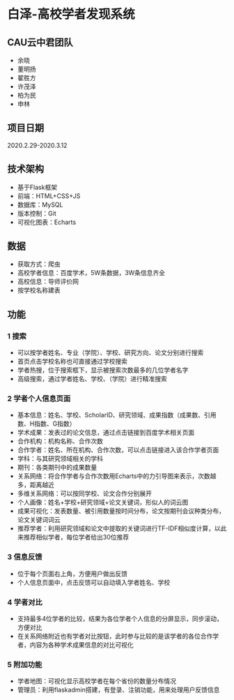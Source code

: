 # 白泽-高校学者发现系统

## CAU云中君团队

- 余晓
- 董明扬
- 翟胜方
- 许茂泽
- 柏为民
- 申林

## 项目日期

2020.2.29-2020.3.12

## 技术架构

- 基于Flask框架
- 前端：HTML+CSS+JS
- 数据库：MySQL
- 版本控制：Git
- 可视化图表：Echarts

## 数据

- 获取方式：爬虫
- 高校学者信息：百度学术，5W条数据，3W条信息齐全
- 高校信息：导师评价网
- 按学校名称建表

## 功能

### 1 搜索

- 可以按学者姓名、专业（学院）、学校、研究方向、论文分别进行搜索
- 首页点击学校名称也可直接通过学校搜索
- 学者热搜，位于搜索框下，显示被搜索次数最多的几位学者名字
- 高级搜索，通过学者姓名、学校、（学院）进行精准搜索

### 2 学者个人信息页面

- 基本信息：姓名、学校、ScholarID、研究领域、成果指数（成果数、引用数、H指数、G指数）
- 学术成果：发表过的论文信息，通过点击链接到百度学术相关页面
- 合作机构：机构名称、合作次数
- 合作学者：姓名、所在机构、合作次数，可以点击链接进入该合作学者页面
- 学科：与其研究领域相关的学科
- 期刊：各类期刊中的成果数量
- 关系网络：将合作学者与合作次数用Echarts中的力引导图来表示，次数越多，距离越近
- 多维关系网络：可以按同学校、论文合作分别展开
- 个人画像：姓名+学校+研究领域+论文关键词，形似人的词云图
- 成果可视化：发表数量、被引用数量按时间分布，论文按期刊会议种类分布，论文关键词词云
- 推荐学者：利用研究领域和论文中提取的关键词进行TF-IDF相似度计算，以此来推荐相似学者，每位学者给出30位推荐

### 3 信息反馈

- 位于每个页面右上角，方便用户做出反馈
- 个人信息页面中，点击反馈可以自动填入学者姓名、学校

### 4 学者对比

- 支持最多4位学者的比较，结果为各位学者个人信息的分屏显示，同步滚动，方便对比
- 在关系网络附近也有学者对比按钮，此时参与比较的是该学者的各位合作学者，内容为各种学术成果信息的对比可视化



### 5 附加功能

- 学者地图：可视化显示高校学者在每个省份的数量分布情况
- 管理员：利用flaskadmin搭建，有登录、注销功能，用来处理用户反馈信息
